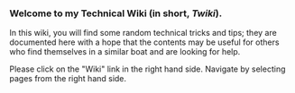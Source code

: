 ### Welcome to my Technical Wiki (in short, _Twiki_).

In this wiki, you will find some random technical tricks and tips; they are documented here with a hope that the contents may be useful for others who find themselves in a similar boat and are looking for help.

Please click on the "Wiki" link in the right hand side. Navigate by selecting pages from the right hand side.

